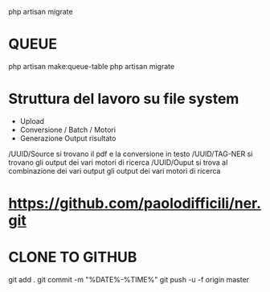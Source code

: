 
php artisan migrate

# QUEUE
php artisan make:queue-table
php artisan migrate


# Struttura del lavoro su file system

 - Upload
 - Conversione / Batch / Motori
 - Generazione Output risultato


/UUID/Source si trovano il pdf e la conversione in testo
/UUID/TAG-NER si trovano gli output dei vari motori di ricerca
/UUID/Ouput si trova al combinazione dei vari output gli output dei vari motori di ricerca

# https://github.com/paolodifficili/ner.git

# CLONE TO GITHUB

git add .
git commit -m "%DATE%-%TIME%"
git push -u -f origin master